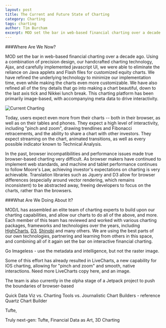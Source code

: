 ```yaml
---
layout: post
title: The Current and Future State of Charting
category: Charting
tags: charting
author: Tim Burcham
excerpt: MOD set the bar in web-based financial charting over a decade ago, and is focused on the next generation of browser-based, imageless charting.
---
```


###Where Are We Now?

MOD set the bar in web-based financial charting over a decade ago. Using a combination of precision design, our handcrafted charting technology, Ajax, and carefully implemented javascript UI, we were able to eliminate the reliance on Java applets and Flash files for customized equity charts. We have refined the underlying technology to minimize our implementation time, even while making the charts even more customizable. We have also refined all of the tiny details that go into making a chart beautiful, down to the last axis tick and Nikkei lunch break. This charting platform has been primarily image-based, with accompanying meta data to drive interactivity.

![Current Charting]({{site.url}}/images/articles/chart.png)

Today, users expect even more from their charts -- both in their browser, as well as on their tables and phones. They expect a high level of interactivity, including &quot;pinch and zoom&quot;, drawing trendlines and Fibonacci retracements, and the ability to share a chart with other investors. They expect streaming on the chart, animated transitions, as well as every possible indicator known to Technical Analysis.

In the past, browser incompatibilities and performance issues made true browser-based charting very difficult. As browser makers have continued to implement web standards, and machine and tablet performance continues to follow Moore's Law, achieving investor's expectations on charting is very achievable.  Translation libraries such as Jquery and D3 allow for browser differences (especially around vector rendering, which remains inconsistent) to be abstracted away, freeing developers to focus on the charts, rather than the browsers.

###What Are We Doing About It?

MOD/L has assembled an elite team of charting experts to build upon our charting capabilities, and allow our charts to do all of the above, and more. Each member of this team has reviewed and worked with various charting packages, frameworks and technologies over the years, including [HighCharts](http://highcharts.com), [D3](http://d3js.org), [Shinobi](http://shinobi.com) and many others. We are using the best parts of our own technologies, partnering and learning from others in this space, and combining all of it again set the bar on interactive financial charting.

Go Imageless - use the metadata and intelligence, but not the raster image.

Some of this effort has already resulted in LiveCharts, a new capability for IOS charting, allowing for &quot;pinch and zoom&quot; and smooth, native interactions. Need more LiveCharts copy here, and an image.

The team is also currently in the &alpha;lpha stage of a Jetpack project to push the boundaries of browser-based

Quick Data Viz vs. Charting Tools vs. Journalistic Chart Builders - reference Quartz Chart Builder

Tufte, 

Truly next-gen: Tufte, Financial Data as Art, 3D Charting

